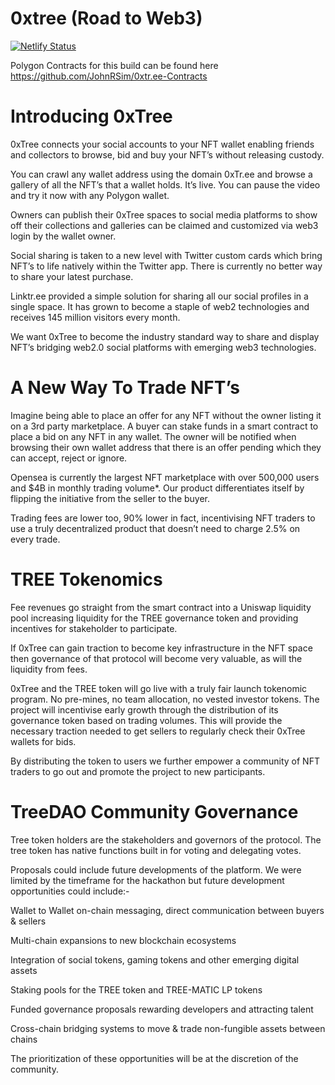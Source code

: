 # 0xtree (Road to Web3)
[![Netlify Status](https://api.netlify.com/api/v1/badges/ee43faaa-79f5-4f70-829c-96595b225330/deploy-status)](https://app.netlify.com/sites/0xtree/deploys)

Polygon Contracts for this build can be found here<br />
https://github.com/JohnRSim/0xtr.ee-Contracts

# Introducing 0xTree
0xTree connects your social accounts to your NFT wallet enabling friends and collectors to browse, bid and buy your NFT’s without releasing custody.

You can crawl any wallet address using the domain 0xTr.ee and browse a gallery of all the NFT’s that a wallet holds. It’s live. You can pause the video and try it now with any Polygon wallet.

Owners can publish their 0xTree spaces to social media platforms to show off their collections and galleries can be claimed and customized via web3 login by the wallet owner.

Social sharing is taken to a new level with Twitter custom cards which bring NFT’s to life natively within the Twitter app. There is currently no better way to share your latest purchase.

Linktr.ee provided a simple solution for sharing all our social profiles in a single space. It has grown to become a staple of web2 technologies and receives 145 million visitors every month.

We want 0xTree to become the industry standard way to share and display NFT’s bridging web2.0 social platforms with emerging web3 technologies.

# A New Way To Trade NFT’s
Imagine being able to place an offer for any NFT without the owner listing it on a 3rd party marketplace. A buyer can stake funds in a smart contract to place a bid on any NFT in any wallet. The owner will be notified when browsing their own wallet address that there is an offer pending which they can accept, reject or ignore.

Opensea is currently the largest NFT marketplace with over 500,000 users and $4B in monthly trading volume*. Our product differentiates itself by flipping the initiative from the seller to the buyer.

Trading fees are lower too, 90% lower in fact, incentivising NFT traders to use a truly decentralized product that doesn’t need to charge 2.5% on every trade.

# TREE Tokenomics
Fee revenues go straight from the smart contract into a Uniswap liquidity pool increasing liquidity for the TREE governance token and providing incentives for stakeholder to participate.

If 0xTree can gain traction to become key infrastructure in the NFT space then governance of that protocol will become very valuable, as will the liquidity from fees.

0xTree and the TREE token will go live with a truly fair launch tokenomic program. No pre-mines, no team allocation, no vested investor tokens. The project will incentivise early growth through the distribution of its governance token based on trading volumes. This will provide the necessary traction needed to get sellers to regularly check their 0xTree wallets for bids.

By distributing the token to users we further empower a community of NFT traders to go out and promote the project to new participants.

# TreeDAO Community Governance
Tree token holders are the stakeholders and governors of the protocol. The tree token has native functions built in for voting and delegating votes.

Proposals could  include future developments of the platform. We were limited by the timeframe for the hackathon but future development opportunities could include:-

Wallet to Wallet on-chain messaging, direct communication between buyers & sellers


Multi-chain expansions to new blockchain ecosystems


Integration of social tokens, gaming tokens and other emerging digital assets

Staking pools for the TREE token and TREE-MATIC LP tokens


Funded governance proposals rewarding developers and attracting talent


Cross-chain bridging systems to move & trade non-fungible assets between chains

The prioritization of these opportunities will be at the discretion of the community.



